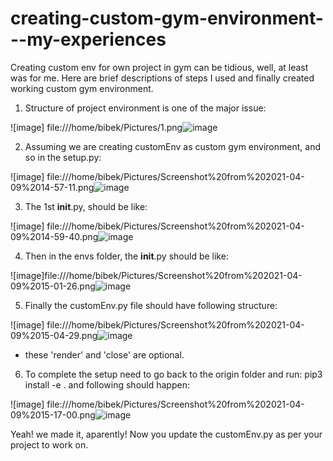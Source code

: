 # creating-custom-gym-environment---my-experiences


Creating custom env for own project in gym can be tidious, well, at least was for me. Here are brief descriptions of steps I used and finally created working custom gym environment.

1. Structure of project environment is one of the major issue:

![image] file:///home/bibek/Pictures/1.png![image](https://user-images.githubusercontent.com/7438736/114194792-bf87ae00-9947-11eb-8e9e-5029b481b7b6.png)



2. Assuming we are creating customEnv as custom gym environment, and so in the setup.py:

![image] file:///home/bibek/Pictures/Screenshot%20from%202021-04-09%2014-57-11.png![image](https://user-images.githubusercontent.com/7438736/114194821-c6162580-9947-11eb-8100-dc331c773b7e.png)



3. The 1st __init__.py, should be like:

![image] file:///home/bibek/Pictures/Screenshot%20from%202021-04-09%2014-59-40.png![image](https://user-images.githubusercontent.com/7438736/114194756-b39bec00-9947-11eb-8bfd-23190a534cbc.png)



4. Then in the envs folder, the __init__.py should be like:

![image]file:///home/bibek/Pictures/Screenshot%20from%202021-04-09%2015-01-26.png![image](https://user-images.githubusercontent.com/7438736/114194844-cc0c0680-9947-11eb-8450-3df7bf880739.png)



5. Finally the customEnv.py file should have following structure:

![image] file:///home/bibek/Pictures/Screenshot%20from%202021-04-09%2015-04-29.png![image](https://user-images.githubusercontent.com/7438736/114194863-d29a7e00-9947-11eb-96a5-1ec7eb71c063.png)


- these 'render' and 'close' are optional. 

6. To complete the setup need to go back to the origin folder and run: pip3 install -e .  and following should happen:

![image] file:///home/bibek/Pictures/Screenshot%20from%202021-04-09%2015-17-00.png![image](https://user-images.githubusercontent.com/7438736/114194884-d7f7c880-9947-11eb-8224-8358a0c76c94.png)


Yeah! we made it, aparently! Now you update the customEnv.py as per your project to work on. 


